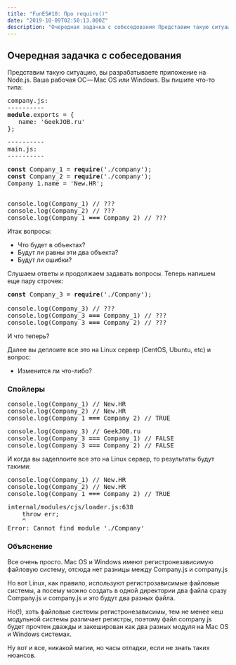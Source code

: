 ```yaml
---
title: "FunES#10: Про require()"
date: "2019-10-09T02:50:13.000Z"
description: "Очередная задачка с собеседования Представим такую ситуацию, вы разрабатываете приложение на Node.js. Ваша рабочая ОС — Mac OS и"
---
```


<h2 id="-">Очередная задачка с собеседования</h2>
<p>Представим такую ситуацию, вы разрабатываете приложение на Node.js. Ваша рабочая ОС — Mac OS или Windows. Вы пишите что-то типа:</p>
<pre>company.js:<br>----------<br><strong>module</strong>.exports = {<br>   name: 'GeekJOB.ru'<br>};</pre>
<pre>----------<br>main.js:<br>----------</pre>
<pre><strong>const</strong> Company_1 = <strong>require</strong>('./company');<br><strong>const</strong> Company_2 = <strong>require</strong>('./company');<br>Company_1.name = 'New.HR';</pre>
<pre><br>console.log(Company_1) // ???<br>console.log(Company_2) // ???<br>console.log(Company_1 <strong>===</strong> Company_2) // ???</pre>
<p>Итак вопросы:</p>
<ul>
<li>Что будет в объектах?</li>
<li>Будут ли равны эти два объекта?</li>
<li>Будут ли ошибки?</li>
</ul>
<p>Слушаем ответы и продолжаем задавать вопросы. Теперь напишем еще пару строчек:</p>
<pre><strong>const</strong> Company_3 = <strong>require</strong>('./Company');<br><br>console.log(Company_3) // ???<br>console.log(Company_3 <strong>===</strong> Company_1) // ???<br>console.log(Company_3 <strong>===</strong> Company_2) // ???</pre>
<p>И что теперь?</p>
<p>Далее вы деплоите все это на Linux сервер (CentOS, Ubuntu, etc) и вопрос:</p>
<ul>
<li>Изменится ли что-либо?</li>
</ul>
<h3>Спойлеры</h3>
<pre>console.log(Company_1) // New.HR<br>console.log(Company_2) // New.HR<br>console.log(Company_1 <strong>===</strong> Company_2) // TRUE</pre>
<pre>console.log(Company_3) // GeekJOB.ru<br>console.log(Company_3 <strong>===</strong> Company_1) // FALSE<br>console.log(Company_3 <strong>===</strong> Company_2) // FALSE</pre>
<p>И когда вы задеплоите все это на Linux сервер, то результаты будут такими:</p>
<pre>console.log(Company_1) // New.HR<br>console.log(Company_2) // New.HR<br>console.log(Company_1 <strong>===</strong> Company_2) // TRUE</pre>
<pre>internal/modules/cjs/loader.js:638<br>    throw err;<br>    ^<br>Error: Cannot find module './Company'</pre>
<h3>Объяснение</h3>
<p>Все очень просто. Mac OS и Windows имеют регистронезависимую файловую систему, отсюда нет разницы между Company.js и company.js</p>
<p>Но вот Linux, как правило, используют регистрозависимые файловые системы, а посему можно создать в одной директории два файла сразу Company.js и company.js и это будут два разных файла.</p>
<p>Но(!), хоть файловые системы регистронезависимы, тем не менее кеш модульной системы различает регистры, поэтому файл company.js будет прочтен дважды и закеширован как два разных модуля на Mac OS и Windows системах.</p>
<p>Ну вот и все, никакой магии, но часы отладки, если не знать таких нюансов.</p>



